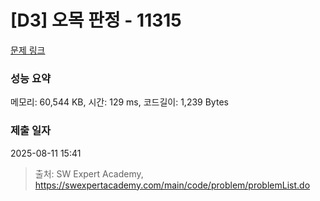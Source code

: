 # [D3] 오목 판정 - 11315 

[문제 링크](https://swexpertacademy.com/main/code/problem/problemDetail.do?contestProbId=AXaSUPYqPYMDFASQ) 

### 성능 요약

메모리: 60,544 KB, 시간: 129 ms, 코드길이: 1,239 Bytes

### 제출 일자

2025-08-11 15:41



> 출처: SW Expert Academy, https://swexpertacademy.com/main/code/problem/problemList.do
